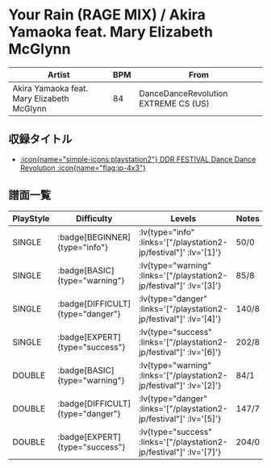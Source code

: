 # Your Rain (RAGE MIX) / Akira Yamaoka feat. Mary Elizabeth McGlynn

|Artist|BPM|From|
|------|---|----|
|Akira Yamaoka feat. Mary Elizabeth McGlynn|84|DanceDanceRevolution EXTREME CS (US)|

## 収録タイトル

- [ :icon{name="simple-icons:playstation2"} DDR FESTIVAL Dance Dance Revolution :icon{name="flag:jp-4x3"} ](/playstation2-jp/festival)

## 譜面一覧

|PlayStyle|Difficulty|Levels|Notes|Movie|
|---------|----------|------|-----|-----|
|SINGLE| :badge[BEGINNER]{type="info"} | :lv{type="info" :links='["/playstation2-jp/festival"]' :lv='[1]'} |50/0||
|SINGLE| :badge[BASIC]{type="warning"} | :lv{type="warning" :links='["/playstation2-jp/festival"]' :lv='[3]'} |85/8||
|SINGLE| :badge[DIFFICULT]{type="danger"} | :lv{type="danger" :links='["/playstation2-jp/festival"]' :lv='[4]'} |140/8||
|SINGLE| :badge[EXPERT]{type="success"} | :lv{type="success" :links='["/playstation2-jp/festival"]' :lv='[6]'} |202/8||
|DOUBLE| :badge[BASIC]{type="warning"} | :lv{type="warning" :links='["/playstation2-jp/festival"]' :lv='[2]'} |84/1||
|DOUBLE| :badge[DIFFICULT]{type="danger"} | :lv{type="danger" :links='["/playstation2-jp/festival"]' :lv='[5]'} |147/7||
|DOUBLE| :badge[EXPERT]{type="success"} | :lv{type="success" :links='["/playstation2-jp/festival"]' :lv='[7]'} |204/0||
